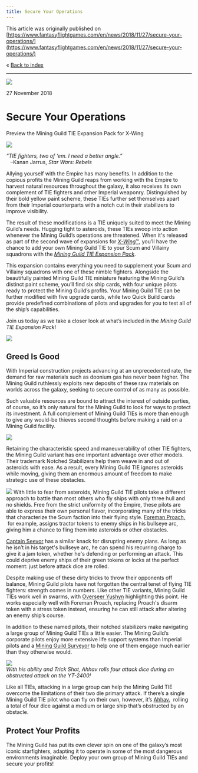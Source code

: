 ```yaml
---
title: Secure Your Operations
---
```


This article was originally published on [https://www.fantasyflightgames.com/en/news/2018/11/27/secure-your-operations/](https://www.fantasyflightgames.com/en/news/2018/11/27/secure-your-operations/)

&laquo; [Back to index](../index.md)

---

![](swz23_preview2.jpg)

27 November 2018

Secure Your Operations
======================

Preview the Mining Guild TIE Expansion Pack for X-Wing

![](swz23_box_left.png)

_“TIE fighters, two of ‘em. I need a better angle.”_  
   –Kanan Jarrus, _Star Wars: Rebels_

Allying yourself with the Empire has many benefits. In addition to the copious profits the Mining Guild reaps from working with the Empire to harvest natural resources throughout the galaxy, it also receives its own complement of TIE fighters and other Imperial weaponry. Distinguished by their bold yellow paint scheme, these TIEs further set themselves apart from their Imperial counterparts with a notch cut in their stabilizers to improve visibility.

The result of these modifications is a TIE uniquely suited to meet the Mining Guild’s needs. Hugging tight to asteroids, these TIEs swoop into action whenever the Mining Guild’s operations are threatened. When it's released as part of the second wave of expansions for [_X-Wing_™](https://www.fantasyflightgames.com/en/products/x-wing-second-edition/), you’ll have the chance to add your own Mining Guild TIE to your Scum and Villainy squadrons with the _[Mining Guild TIE Expansion Pack](https://www.fantasyflightgames.com/en/products/x-wing-second-edition/products/mining-guild-tie-expansion-pack/)_.

This expansion contains everything you need to supplement your Scum and Villainy squadrons with one of these nimble fighters. Alongside the beautifully painted Mining Guild TIE miniature featuring the Mining Guild’s distinct paint scheme, you’ll find six ship cards, with four unique pilots ready to protect the Mining Guild’s profits. Your Mining Guild TIE can be further modified with five upgrade cards, while two Quick Build cards provide predefined combinations of pilots and upgrades for you to test all of the ship’s capabilities.

Join us today as we take a closer look at what’s included in the _Mining Guild TIE Expansion Pack_!

![](swz23_a1_ship-image.png)

Greed Is Good
-------------

With Imperial construction projects advancing at an unprecedented rate, the demand for raw materials such as doonium gas has never been higher. The Mining Guild ruthlessly exploits new deposits of these raw materials on worlds across the galaxy, seeking to secure control of as many as possible.

Such valuable resources are bound to attract the interest of outside parties, of course, so it’s only natural for the Mining Guild to look for ways to protect its investment. A full complement of Mining Guild TIEs is more than enough to give any would-be thieves second thoughts before making a raid on a Mining Guild facility.

![](swz23_a1_tie_spread.png)

Retaining the characteristic speed and maneuverability of other TIE fighters, the Mining Guild variant has one important advantage over other models. Their trademark Notched Stabilizers help them weave in and out of asteroids with ease. As a result, every Mining Guild TIE ignores asteroids while moving, giving them an enormous amount of freedom to make strategic use of these obstacles.   

![](swz23_foreman_proach.png) With little to fear from asteroids, Mining Guild TIE pilots take a different approach to battle than most others who fly ships with only three hull and no shields. Free from the strict uniformity of the Empire, these pilots are able to express their own personal flavor, incorporating many of the tricks that characterize the Scum faction into their flying style. [Foreman Proach,](swz23_foreman_proach.png)    for example, assigns tractor tokens to enemy ships in his bullseye arc, giving him a chance to fling them into asteroids or other obstacles.

[Captain Seevor](swz23_a1_captain-seevor.png) has a similar knack for disrupting enemy plans. As long as he isn’t in his target's bullseye arc, he can spend his recurring charge to give it a jam token, whether he's defending or performing an attack. This could deprive enemy ships of their green tokens or locks at the perfect moment: just before attack dice are rolled.  

Despite making use of these dirty tricks to throw their opponents off balance, Mining Guild pilots have not forgotten the central tenet of flying TIE fighters: strength comes in numbers. Like other TIE variants, Mining Guild TIEs work well in swarms, with [Overseer Yushyn](swz23_overseer-yushyn.png) highlighting this point. He works especially well with Foreman Proach, replacing Proach's disarm token with a stress token instead, ensuring he can still attack after altering an enemy ship’s course.

In addition to these named pilots, their notched stabilizers make navigating a large group of Mining Guild TIEs a little easier. The Mining Guild’s corporate pilots enjoy more extensive life support systems than Imperial pilots and a [Mining Guild Surveyor](swz23_mining-guild-surveyor.png) to help one of them engage much earlier than they otherwise would.

![](swz23_a2_diagram1.jpg)  
_With his ability and Trick Shot, Ahhav rolls four attack dice during an obstructed attack on the YT-2400!_

Like all TIEs, attacking in a large group can help the Mining Guild TIE overcome the limitations of their two die primary attack. If there’s a single Mining Guild TIE pilot who can fly on their own, however, it’s [Ahhav.](swz23_ahhav.png)  rolling a total of four dice against a medium or large ship that’s obstructed by an obstacle. 

Protect Your Profits
--------------------

The Mining Guild has put its own clever spin on one of the galaxy’s most iconic starfighters, adapting it to operate in some of the most dangerous environments imaginable. Deploy your own group of Mining Guild TIEs and secure your profits!

[](http://community.fantasyflightgames.com/index.php?/forum/222-x-wing/)